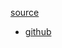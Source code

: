 [source](https://www.bilibili.com/video/BV1ma4y1g791/?spm_id_from=333.337.search-card.all.click&vd_source=3d50341f547faf8df242a214b04f2d86)

- [github](https://github.com/zyds/transformers-code/blob/master/01-Getting%20Started/02-pipeline/pipeline.ipynb)
    
